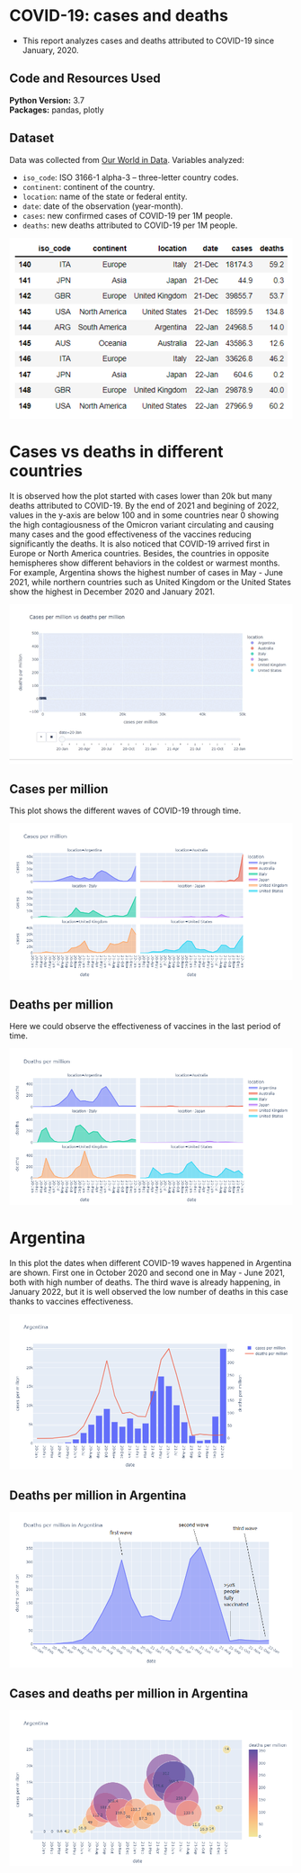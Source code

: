 # COVID-19: cases and deaths
* This report analyzes cases and deaths attributed to COVID-19 since January, 2020.


## Code and Resources Used 
**Python Version:** 3.7  
**Packages:** pandas, plotly

## Dataset

Data was collected from [Our World in Data](https://github.com/owid/covid-19-data/tree/master/public/data). Variables analyzed:  
* `iso_code`: ISO 3166-1 alpha-3 – three-letter country codes.
* `continent`: continent of the country.
* `location`: name of the state or federal entity.
* `date`: date of the observation (year-month).
* `cases`: new confirmed cases of COVID-19 per 1M people.
* `deaths`: new deaths attributed to COVID-19 per 1M people.

![table1](images/table1.png)

# Cases vs deaths in different countries

It is observed how the plot started with cases lower than 20k but many deaths attributed to COVID-19. By the end of 2021 and begining of 2022, values in the y-axis are below 100 and in some countries near 0 showing the high contagiousness of the Omicron variant circulating and causing many cases and the good effectiveness of the vaccines reducing significantly the deaths. It is also noticed that COVID-19 arrived first in Europe or North America countries. Besides, the countries in opposite hemispheres show different behaviors in the coldest or warmest months. For example, Argentina shows the highest number of cases in May - June 2021, while northern countries such as United Kingdom or the United States show the highest in December 2020 and January 2021.

![covid](images/covid.gif)


## Cases per million

This plot shows the different waves of COVID-19 through time.  

![cases](images/cases.png)


## Deaths per million

Here we could observe the effectiveness of vaccines in the last period of time.

![deaths](images/deaths.png)

# Argentina

In this plot the dates when different COVID-19 waves happened in Argentina are shown. First one in October 2020 and second one in May - June 2021, both with high number of deaths. The third wave is already happening, in January 2022, but it is well observed the low number of deaths in this case thanks to vaccines effectiveness.

![Argentina_cases_deaths](images/Argentina_cases_deaths.png)

## Deaths per million in Argentina

![deaths_Argentina1](images/deaths_Argentina1.png)

## Cases and deaths per million in Argentina

![Argentina](images/Argentina.png)
